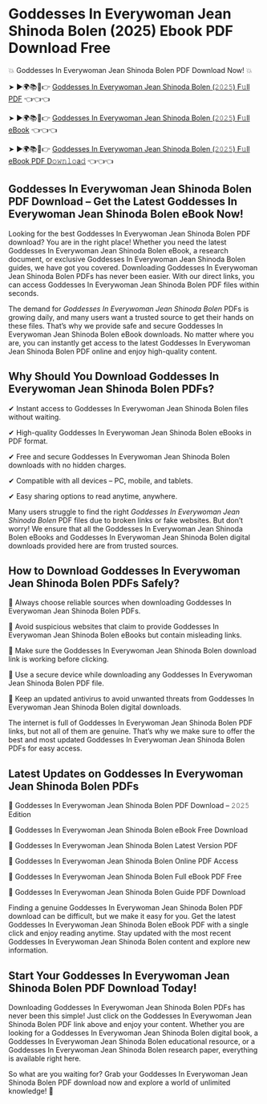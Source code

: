 # Goddesses In Everywoman Jean Shinoda Bolen (2025) Ebook PDF Download Free

💥 Goddesses In Everywoman Jean Shinoda Bolen PDF Download Now! 💥

➤ ►🌍📚📱👉 [Goddesses In Everywoman Jean Shinoda Bolen (𝟸𝟶𝟸𝟻) F𝚞ll PDF](https://getpdf.xyz/goddesses-in-everywoman-jean-shinoda-bolen) 👈👈👈


➤ ►🌍📚📱👉 [Goddesses In Everywoman Jean Shinoda Bolen (𝟸𝟶𝟸𝟻) F𝚞ll eBook](https://getpdf.xyz/goddesses-in-everywoman-jean-shinoda-bolen) 👈👈👈


➤ ►🌍📚📱👉 [Goddesses In Everywoman Jean Shinoda Bolen (𝟸𝟶𝟸𝟻) F𝚞ll eBook PDF D𝚘𝚠𝚗𝚕𝚘a𝚍](https://getpdf.xyz/goddesses-in-everywoman-jean-shinoda-bolen) 👈👈👈


## Goddesses In Everywoman Jean Shinoda Bolen PDF Download – Get the Latest Goddesses In Everywoman Jean Shinoda Bolen eBook Now!

Looking for the best Goddesses In Everywoman Jean Shinoda Bolen PDF download? You are in the right place! Whether you need the latest Goddesses In Everywoman Jean Shinoda Bolen eBook, a research document, or exclusive Goddesses In Everywoman Jean Shinoda Bolen guides, we have got you covered. Downloading Goddesses In Everywoman Jean Shinoda Bolen PDFs has never been easier. With our direct links, you can access Goddesses In Everywoman Jean Shinoda Bolen PDF files within seconds.

The demand for *Goddesses In Everywoman Jean Shinoda Bolen* PDFs is growing daily, and many users want a trusted source to get their hands on these files. That’s why we provide safe and secure Goddesses In Everywoman Jean Shinoda Bolen eBook downloads. No matter where you are, you can instantly get access to the latest Goddesses In Everywoman Jean Shinoda Bolen PDF online and enjoy high-quality content.

## Why Should You Download Goddesses In Everywoman Jean Shinoda Bolen PDFs?

✔ Instant access to Goddesses In Everywoman Jean Shinoda Bolen files without waiting.

✔ High-quality Goddesses In Everywoman Jean Shinoda Bolen eBooks in PDF format.

✔ Free and secure Goddesses In Everywoman Jean Shinoda Bolen downloads with no hidden charges.

✔ Compatible with all devices – PC, mobile, and tablets.

✔ Easy sharing options to read anytime, anywhere.

Many users struggle to find the right *Goddesses In Everywoman Jean Shinoda Bolen* PDF files due to broken links or fake websites. But don’t worry! We ensure that all the Goddesses In Everywoman Jean Shinoda Bolen eBooks and Goddesses In Everywoman Jean Shinoda Bolen digital downloads provided here are from trusted sources.

## How to Download Goddesses In Everywoman Jean Shinoda Bolen PDFs Safely?

📌 Always choose reliable sources when downloading Goddesses In Everywoman Jean Shinoda Bolen PDFs.

📌 Avoid suspicious websites that claim to provide Goddesses In Everywoman Jean Shinoda Bolen eBooks but contain misleading links.

📌 Make sure the Goddesses In Everywoman Jean Shinoda Bolen download link is working before clicking.

📌 Use a secure device while downloading any Goddesses In Everywoman Jean Shinoda Bolen PDF file.

📌 Keep an updated antivirus to avoid unwanted threats from Goddesses In Everywoman Jean Shinoda Bolen digital downloads.

The internet is full of Goddesses In Everywoman Jean Shinoda Bolen PDF links, but not all of them are genuine. That’s why we make sure to offer the best and most updated Goddesses In Everywoman Jean Shinoda Bolen PDFs for easy access.

## Latest Updates on Goddesses In Everywoman Jean Shinoda Bolen PDFs

🔹 Goddesses In Everywoman Jean Shinoda Bolen PDF Download – 𝟸𝟶𝟸𝟻 Edition

🔹 Goddesses In Everywoman Jean Shinoda Bolen eBook Free Download

🔹 Goddesses In Everywoman Jean Shinoda Bolen Latest Version PDF

🔹 Goddesses In Everywoman Jean Shinoda Bolen Online PDF Access

🔹 Goddesses In Everywoman Jean Shinoda Bolen Full eBook PDF Free

🔹 Goddesses In Everywoman Jean Shinoda Bolen Guide PDF Download

Finding a genuine Goddesses In Everywoman Jean Shinoda Bolen PDF download can be difficult, but we make it easy for you. Get the latest Goddesses In Everywoman Jean Shinoda Bolen eBook PDF with a single click and enjoy reading anytime. Stay updated with the most recent Goddesses In Everywoman Jean Shinoda Bolen content and explore new information.

## Start Your Goddesses In Everywoman Jean Shinoda Bolen PDF Download Today!

Downloading Goddesses In Everywoman Jean Shinoda Bolen PDFs has never been this simple! Just click on the Goddesses In Everywoman Jean Shinoda Bolen PDF link above and enjoy your content. Whether you are looking for a Goddesses In Everywoman Jean Shinoda Bolen digital book, a Goddesses In Everywoman Jean Shinoda Bolen educational resource, or a Goddesses In Everywoman Jean Shinoda Bolen research paper, everything is available right here.

So what are you waiting for? Grab your Goddesses In Everywoman Jean Shinoda Bolen PDF download now and explore a world of unlimited knowledge! 🚀